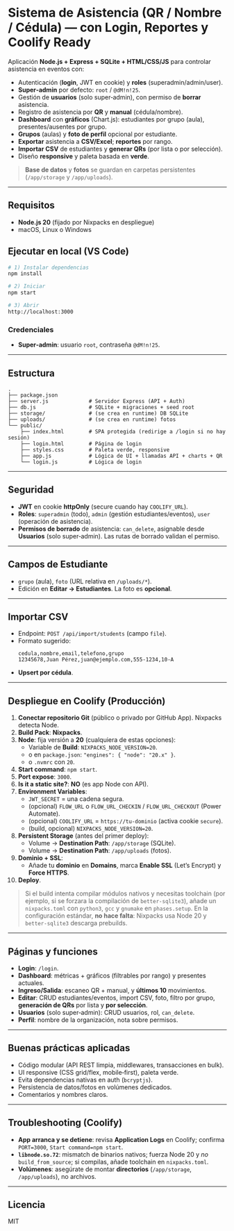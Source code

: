 # Sistema de Asistencia (QR / Nombre / Cédula) — con Login, Reportes y Coolify Ready

Aplicación **Node.js + Express + SQLite + HTML/CSS/JS** para controlar asistencia en eventos con:

- Autenticación (**login**, JWT en cookie) y **roles** (superadmin/admin/user).
- **Super‑admin** por defecto: `root` / `@dM!n!25`.
- Gestión de **usuarios** (solo super‑admin), con permiso de **borrar** asistencia.
- Registro de asistencia por **QR** y **manual** (cédula/nombre).
- **Dashboard** con **gráficos** (Chart.js): estudiantes por grupo (aula), presentes/ausentes por grupo.
- **Grupos** (aulas) y **foto de perfil** opcional por estudiante.
- **Exportar** asistencia a **CSV/Excel**; **reportes** por rango.
- **Importar CSV** de estudiantes y **generar QRs** (por lista o por selección).
- Diseño **responsive** y paleta basada en **verde**.

> **Base de datos** y **fotos** se guardan en carpetas persistentes (`/app/storage` y `/app/uploads`).

---

## Requisitos
- **Node.js 20** (fijado por Nixpacks en despliegue)
- macOS, Linux o Windows

## Ejecutar en local (VS Code)

```bash
# 1) Instalar dependencias
npm install

# 2) Iniciar
npm start

# 3) Abrir
http://localhost:3000
```

### Credenciales
- **Super‑admin**: usuario `root`, contraseña `@dM!n!25`.

---

## Estructura
```
.
├── package.json
├── server.js             # Servidor Express (API + Auth)
├── db.js                 # SQLite + migraciones + seed root
├── storage/              # (se crea en runtime) DB SQLite
├── uploads/              # (se crea en runtime) fotos
└── public/
    ├── index.html        # SPA protegida (redirige a /login si no hay sesión)
    ├── login.html        # Página de login
    ├── styles.css        # Paleta verde, responsive
    ├── app.js            # Lógica de UI + llamadas API + charts + QR
    └── login.js          # Lógica de login
```

---

## Seguridad
- **JWT** en cookie **httpOnly** (secure cuando hay `COOLIFY_URL`).
- **Roles**: `superadmin` (todo), `admin` (gestión estudiantes/eventos), `user` (operación de asistencia).
- **Permisos de borrado** de asistencia: `can_delete`, asignable desde **Usuarios** (solo super‑admin). Las rutas de borrado validan el permiso.

---

## Campos de Estudiante
- `grupo` (aula), `foto` (URL relativa en `/uploads/*`).
- Edición en **Editar → Estudiantes**. La foto es **opcional**.

---

## Importar CSV
- Endpoint: `POST /api/import/students` (campo `file`).
- Formato sugerido:
  ```csv
  cedula,nombre,email,telefono,grupo
  12345678,Juan Pérez,juan@ejemplo.com,555-1234,10-A
  ```
- **Upsert por cédula**.

---

## Despliegue en **Coolify** (Producción)

1) **Conectar repositorio Git** (público o privado por GitHub App). Nixpacks detecta Node.
2) **Build Pack**: **Nixpacks**.
3) **Node**: fija versión a **20** (cualquiera de estas opciones):
   - Variable de **Build**: `NIXPACKS_NODE_VERSION=20`.
   - o en `package.json`: `"engines": { "node": "20.x" }`.
   - o `.nvmrc` con `20`.
4) **Start command**: `npm start`.
5) **Port expose**: `3000`.
6) **Is it a static site?**: **NO** (es app Node con API).
7) **Environment Variables**:
   - `JWT_SECRET` = una cadena segura.
   - (opcional) `FLOW_URL` o `FLOW_URL_CHECKIN` / `FLOW_URL_CHECKOUT` (Power Automate).
   - (opcional) `COOLIFY_URL` = `https://tu-dominio` (activa cookie `secure`).
   - (build, opcional) `NIXPACKS_NODE_VERSION=20`.
8) **Persistent Storage** (antes del primer deploy):
   - Volume → **Destination Path**: `/app/storage` (SQLite).
   - Volume → **Destination Path**: `/app/uploads` (fotos).
9) **Dominio + SSL**:
   - Añade tu **dominio** en **Domains**, marca **Enable SSL** (Let’s Encrypt) y **Force HTTPS**.
10) **Deploy**.

> Si el build intenta compilar módulos nativos y necesitas toolchain (por ejemplo, si se forzara la compilación de `better-sqlite3`), añade un `nixpacks.toml` con `python3`, `gcc` y `gnumake` en `phases.setup`. En la configuración estándar, **no hace falta**: Nixpacks usa Node 20 y `better-sqlite3` descarga prebuilds.

---

## Páginas y funciones
- **Login**: `/login`.
- **Dashboard**: métricas + gráficos (filtrables por rango) y presentes actuales.
- **Ingreso/Salida**: escaneo QR + manual, y **últimos 10** movimientos.
- **Editar**: CRUD estudiantes/eventos, import CSV, foto, filtro por grupo, **generación de QRs** por lista y **por selección**.
- **Usuarios** (solo super‑admin): CRUD usuarios, rol, `can_delete`.
- **Perfil**: nombre de la organización, nota sobre permisos.

---

## Buenas prácticas aplicadas
- Código modular (API REST limpia, middlewares, transacciones en bulk).
- UI responsive (CSS grid/flex, mobile‑first), paleta verde.
- Evita dependencias nativas en auth (`bcryptjs`).
- Persistencia de datos/fotos en volúmenes dedicados.
- Comentarios y nombres claros.

---

## Troubleshooting (Coolify)
- **App arranca y se detiene**: revisa **Application Logs** en Coolify; confirma `PORT=3000`, `Start command=npm start`.
- **`libnode.so.72`**: mismatch de binarios nativos; fuerza Node 20 y *no* `build_from_source`; si compilas, añade toolchain en `nixpacks.toml`.
- **Volúmenes**: asegúrate de montar **directorios** (`/app/storage`, `/app/uploads`), no archivos.

---

## Licencia
MIT
